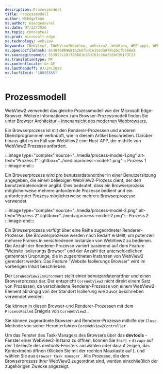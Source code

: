 ```yaml
---
description: Prozessmodell
title: Prozessmodell
author: MSEdgeTeam
ms.author: msedgedevrel
ms.date: 07/23/2020
ms.topic: conceptual
ms.prod: microsoft-edge
ms.technology: webview
keywords: IWebView2, IWebView2WebView, webview2, WebView, WPF-apps, WPF, Edge, ICoreWebView2, ICoreWebView2Host, Browser-Steuerelement, Edge-HTML
ms.openlocfilehash: 8548308896815266fbd1e150da979b56cfb268e2
ms.sourcegitcommit: 553957c101f83681b363103cb6af56bf20173f23
ms.translationtype: MT
ms.contentlocale: de-DE
ms.lasthandoff: 07/24/2020
ms.locfileid: "10895565"
---
```

# Prozessmodell  

WebView2 verwendet das gleiche Prozessmodell wie der Microsoft Edge-Browser.  Weitere Informationen zum Browser-Prozessmodell finden Sie unter [Browser Architektur – Innenansicht des modernen Webbrowsers][GoogleDeveloperWebUpdates201809InsideBrowserPart1BrowserArchitecture]. 

Ein Browserprozess ist mit den Renderer-Prozessen und anderen Dienstprogrammen verknüpft, wie in diesem Artikel beschrieben.  Darüber hinaus gibt es im Fall von WebView2 eine Host-APP, die mithilfe von WebView2 Prozesse anfordert.  

:::image type="complex" source="../media/process-model-1.png" alt-text="Prozess 1" lightbox="../media/process-model-1.png":::
   Prozess 1  
:::image-end:::  

Ein Browserprozess wird pro benutzerdatenordner in einer Benutzersitzung angegeben, die einem beliebigen WebView2-Prozess dient, der den benutzerdatenordner angibt.  Dies bedeutet, dass ein Browserprozess möglicherweise mehrere anfordernde Prozesse bedient und ein anfordernder Prozess möglicherweise mehrere Browserprozesse verwendet.  

:::image type="complex" source="../media/process-model-2.png" alt-text="Prozess 2" lightbox="../media/process-model-2.png":::
   Prozess 2  
:::image-end:::  

Ein Browserprozess verfügt über eine Reihe zugeordneter Renderer-Prozesse.  Die Browserprozesse werden nach Bedarf erstellt, um potenziell mehrere Frames in verschiedenen Instanzen von WebView2 zu bedienen.  Die Anzahl der Renderer-Prozesse variiert basierend auf dem Feature "Website Isolierungs Browser" und der Anzahl der unterschiedlichen getrennten Ursprünge, die in zugeordneten Instanzen von WebView2 gerendert werden.  Das Feature "Website Isolierungs Browser" wird im vorherigen Inhalt beschrieben.  

Der `CoreWebView2Environment` stellt einen benutzerdatenordner und einen Browserprozess dar.  Der entspricht `CoreWebView2` nicht direkt einem Satz von Prozessen, da verschiedene Renderer-Prozesse von einem WebView2-Element abhängig von der Standort Isolierung wie zuvor beschrieben verwendet werden.  

Sie können in diesen Browser-und Renderer-Prozessen mit dem `ProcessFailed` Ereignis von `CoreWebView2` .  

Sie können zugeordnete Browser-und Renderer-Prozesse mithilfe der `Close` Methode von sicher Herunterfahren `CoreWebView2Controller` .  

Um das Fenster des Task-Managers des Browsers über das **devtools** -Fenster einer WebView2-Instanz zu öffnen, können Sie `Shift` + `Escape` auf der Titelleiste des devtools-Fensters auswählen oder darauf zeigen, das Kontextmenü öffnen \(Klicken Sie mit der rechten Maustaste auf \), und wählen Sie aus `Browser task manager` .  Alle Prozesse, die dem Browserprozess ihrer WebView2 zugeordnet sind, werden einschließlich der zugehörigen Zwecke angezeigt.  

<!-- links -->  

[GoogleDeveloperWebUpdates201809InsideBrowserPart1BrowserArchitecture]: https://developers.google.com/web/updates/2018/09/inside-browser-part1#browser-architecture "Browser Architektur – Einblick in den modernen Webbrowser (Teil 1)"  
